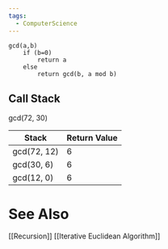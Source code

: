 ```yaml
---
tags:
  - ComputerScience
---
```

```
gcd(a,b)
	if (b=0)
		return a
	else
		return gcd(b, a mod b)
```

## Call Stack
gcd(72, 30)

| Stack       | Return Value |
| ----------- | ------------ |
| gcd(72, 12) | 6            |
| gcd(30, 6)  | 6            |
| gcd(12, 0)  | 6            |


# See Also
[[Recursion]]
[[Iterative Euclidean Algorithm]]